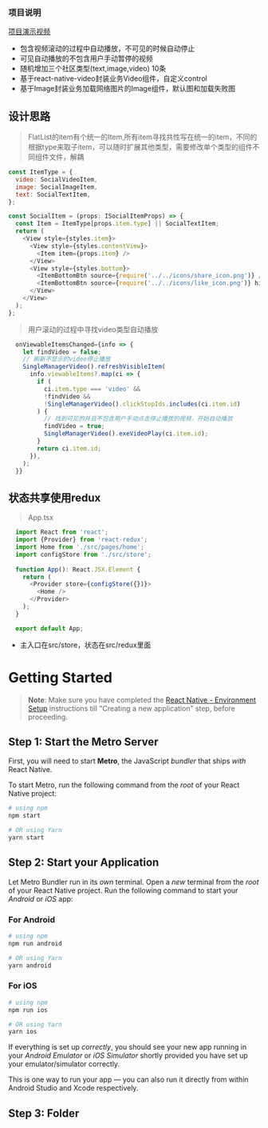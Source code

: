 ### 项目说明

[项目演示视频](https://lewin-main.oss-cn-shanghai.aliyuncs.com/social_demo.mov)

* 包含视频滚动的过程中自动播放，不可见的时候自动停止
* 可见自动播放的不包含用户手动暂停的视频
* 随机增加三个社区类型(text,image,video) 10条
* 基于react-native-video封装业务Video组件，自定义control
* 基于Image封装业务加载网络图片的Image组件，默认图和加载失败图

## 设计思路

> FlatList的item有个统一的Item,所有item寻找共性写在统一的item，不同的根据type来取子item，可以随时扩展其他类型，需要修改单个类型的组件不同组件文件，解耦
  
  ```javascript
  const ItemType = {
    video: SocialVideoItem,
    image: SocialImageItem,
    text: SocialTextItem,
  };
  
  const SocialItem = (props: ISocialItemProps) => {
    const Item = ItemType[props.item.type] || SocialTextItem;
    return (
      <View style={styles.item}>
        <View style={styles.contentView}>
          <Item item={props.item} />
        </View>
        <View style={styles.bottom}>
          <ItemBottomBtn source={require('../../icons/share_icon.png')} />
          <ItemBottomBtn source={require('../../icons/like_icon.png')} hideLine />
        </View>
      </View>
    );
  };
```



> 用户滚动的过程中寻找video类型自动播放


```javascript
  onViewableItemsChanged={info => {
    let findVideo = false;
    // 刷新不显示的video停止播放
    SingleManagerVideo().refreshVisibleItem(
      info.viewableItems?.map(ci => {
        if (
          ci.item.type === 'video' &&
          !findVideo &&
          !SingleManagerVideo().clickStopIds.includes(ci.item.id)
        ) {
          // 找到可见的并且不包含用户手动点击停止播放的视频，开始自动播放
          findVideo = true;
          SingleManagerVideo().exeVideoPlay(ci.item.id);
        }
        return ci.item.id;
      }),
    );
  }}
```

## 状态共享使用redux

> App.tsx

```javascript
  import React from 'react';
  import {Provider} from 'react-redux';
  import Home from './src/pages/home';
  import configStore from './src/store';
  
  function App(): React.JSX.Element {
    return (
      <Provider store={configStore({})}>
        <Home />
      </Provider>
    );
  }

  export default App;

```

* 主入口在src/store，状态在src/redux里面

# Getting Started

>**Note**: Make sure you have completed the [React Native - Environment Setup](https://reactnative.dev/docs/environment-setup) instructions till "Creating a new application" step, before proceeding.

## Step 1: Start the Metro Server

First, you will need to start **Metro**, the JavaScript _bundler_ that ships _with_ React Native.

To start Metro, run the following command from the _root_ of your React Native project:

```bash
# using npm
npm start

# OR using Yarn
yarn start
```

## Step 2: Start your Application

Let Metro Bundler run in its _own_ terminal. Open a _new_ terminal from the _root_ of your React Native project. Run the following command to start your _Android_ or _iOS_ app:

### For Android

```bash
# using npm
npm run android

# OR using Yarn
yarn android
```

### For iOS

```bash
# using npm
npm run ios

# OR using Yarn
yarn ios
```

If everything is set up _correctly_, you should see your new app running in your _Android Emulator_ or _iOS Simulator_ shortly provided you have set up your emulator/simulator correctly.

This is one way to run your app — you can also run it directly from within Android Studio and Xcode respectively.

## Step 3: Folder




